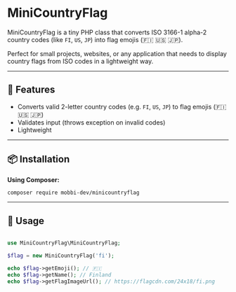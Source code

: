 # MiniCountryFlag

MiniCountryFlag is a tiny PHP class that converts ISO 3166-1 alpha-2 country codes (like `FI`, `US`, `JP`) into flag emojis (🇫🇮 🇺🇸 🇯🇵).  

Perfect for small projects, websites, or any application that needs to display country flags from ISO codes in a lightweight way.

---

## 🚀 Features

- Converts valid 2-letter country codes (e.g. `FI`, `US`, `JP`) to flag emojis (🇫🇮 🇺🇸 🇯🇵)
- Validates input (throws exception on invalid codes)
- Lightweight

---

## 📦 Installation

**Using Composer:**

```bash
composer require mobbi-dev/minicountryflag
```

---

## 🔧 Usage

```php

use MiniCountryFlag\MiniCountryFlag;

$flag = new MiniCountryFlag('fi');

echo $flag->getEmoji(); // 🇫🇮
echo $flag->getName(); // Finland
echo $flag->getFlagImageUrl(); // https://flagcdn.com/24x18/fi.png
```
